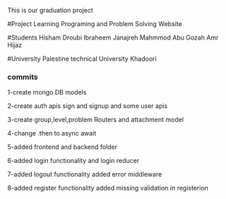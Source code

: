 This is our graduation project

#Project
Learning Programing and Problem Solving Website

#Students
Hisham Droubi
Ibraheem Janajreh
Mahmmod Abu Gozah
Amr Hijaz

#University
Palestine technical University Khadoori

### commits

1-create mongo DB models

2-create auth apis sign and signup and some user apis

3-create group,level,problem Routers and attachment model

4-change .then to async await

5-added frontend and backend folder

6-added login functionality and login reducer

7-added logout functionality added error middleware

8-added register functionality added missing validation in registerion

